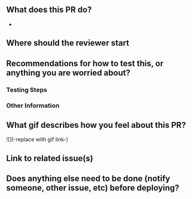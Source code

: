 ## What does this PR do?
- 

## Where should the reviewer start

## Recommendations for how to test this, or anything you are worried about?
### Testing Steps

### Other Information

## What gif describes how you feel about this PR?
![](-replace with gif link-)

## Link to related issue(s)

## Does anything else need to be done (notify someone, other issue, etc) before deploying? 
 